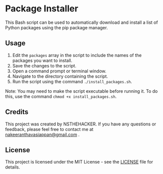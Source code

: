 # Package Installer

This Bash script can be used to automatically download and install a list of Python packages using the pip package manager.

## Usage

1. Edit the `packages` array in the script to include the names of the packages you want to install.
2. Save the changes to the script.
3. Open a command prompt or terminal window.
4. Navigate to the directory containing the script.
5. Run the script using the command `./install_packages.sh`.

Note: You may need to make the script executable before running it. To do this, use the command `chmod +x install_packages.sh`.

## Credits

This project was created by NSTHEHACKER. If you have any questions or feedback, please feel free to contact me at nakeeranthavasiappan@gmail.com .

## License

This project is licensed under the MIT License - see the [LICENSE](LICENSE) file for details.
